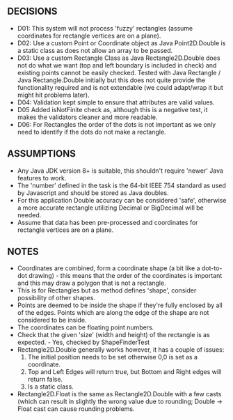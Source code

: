 DECISIONS
---------
- D01:   This system will not process 'fuzzy' rectangles (assume coordinates for rectangle vertices are on a plane).
- D02:   Use a custom Point or Coordinate object as Java Point2D.Double is a static class as does not allow an array to be
         passed.
- D03:   Use a custom Rectangle Class as Java Rectangle2D.Double does not do what we want (top and left boundary is included in check)
         and existing points cannot be easily checked. Tested with Java Rectangle / Java Rectangle.Double initially but this does
         not quite provide the functionality required and is not extendable (we could adapt/wrap it but might hit problems later).
- D04:   Validation kept simple to ensure that attributes are valid values.
- D05    Added isNotFinite check as, although this is a negative test, it makes the validators cleaner and more readable.
- D06:   For Rectangles the order of the dots is not important as we only need to identify if the dots do not make a rectangle.

ASSUMPTIONS
-----------
- Any Java JDK version 8+ is suitable, this shouldn't require 'newer' Java features to work.
- The 'number' defined in the task is the 64-bit IEEE 754 standard as used by Javascript and should be stored as Java
  doubles.
- For this application Double accuracy can be considered 'safe', otherwise a more accurate rectangle utilizing Decimal
  or BigDecimal will be needed.
- Assume that data has been pre-processed and coordinates for rectangle vertices are on a plane.

NOTES
-----
- Coordinates are combined, form a coordinate shape (a bit like a dot-to-dot drawing) - this means that the order of the
  coordinates is important and this may draw a polygon that is not a rectangle.
- This is for Rectangles but as method defines 'shape', consider possibility of other shapes.
- Points are deemed to be inside the shape if they're fully enclosed by all of the edges. Points which are along the
  edge of the shape are not considered to be inside.
- The coordinates can be floating point numbers.
- Check that the given 'size' (width and height) of the rectangle is as expected. - Yes, checked by ShapeFinderTest
- Rectangle2D.Double generally works however, it has a couple of issues:
    1. The initial position needs to be set otherwise 0,0 is set as a coordinate.
    2. Top and Left Edges will return true, but Bottom and Right edges will return false.
    3. Is a static class.
- Rectangle2D.Float is the same as Rectangle2D.Double with a few casts (which can result in slightly the wrong value due
  to rounding; Double -> Float cast can cause rounding problems.

